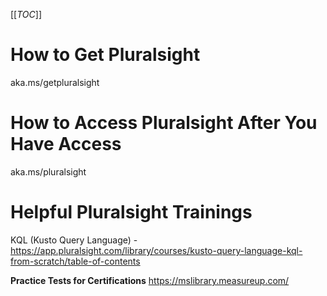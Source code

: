 [[_TOC_]]

# How to Get Pluralsight

aka.ms/getpluralsight 

# How to Access Pluralsight After You Have Access

aka.ms/pluralsight

# Helpful Pluralsight Trainings

KQL (Kusto Query Language) - https://app.pluralsight.com/library/courses/kusto-query-language-kql-from-scratch/table-of-contents



**Practice Tests for Certifications** 
https://mslibrary.measureup.com/